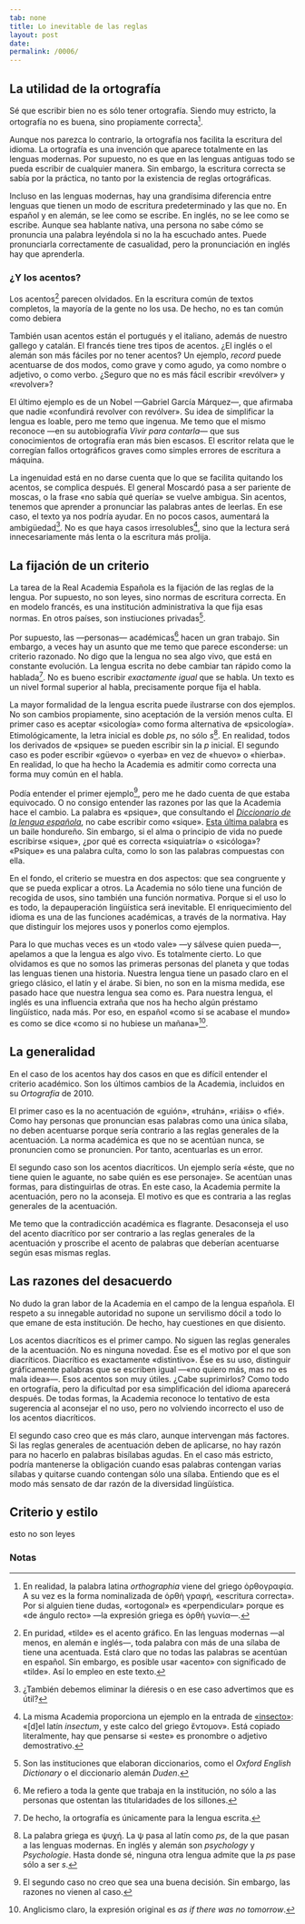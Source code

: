```yaml
---
tab: none
title: Lo inevitable de las reglas
layout: post
date:
permalink: /0006/
---
```


## La utilidad de la ortografía

Sé que escribir bien no es sólo tener ortografía. Siendo muy estricto, la ortografía no es buena, sino propiamente correcta[^orthographia].

[^orthographia]: En realidad, la palabra latina _orthographia_ viene del griego ὀρθογραφία. A su vez es la forma nominalizada de ὀρθὴ γραφή, «escritura correcta». Por si alguien tiene dudas, «ortogonal» es «perpendicular» porque es «de ángulo recto» —la expresión griega es ὀρθὴ γωνία—.

Aunque nos parezca lo contrario, la ortografía nos facilita la escritura del idioma. La ortografía es una invención que aparece totalmente en las lenguas modernas. Por supuesto, no es que en las lenguas antiguas todo se pueda escribir de cualquier manera. Sin embargo, la escritura correcta se sabía por la práctica, no tanto por la existencia de reglas ortográficas.

Incluso en las lenguas modernas, hay una grandísima diferencia entre lenguas que tienen un modo de escritura predeterminado y las que no. En español y en alemán, se lee como se escribe. En inglés, no se lee como se escribe. Aunque sea hablante nativa, una persona no sabe cómo se pronuncia una palabra leyéndola si no la ha escuchado antes. Puede pronunciarla correctamente de casualidad, pero la pronunciación en inglés hay que aprenderla.

### ¿Y los acentos?

Los acentos[^tilde] parecen olvidados. En la escritura común de textos completos, la mayoría de la gente no los usa. De hecho, no es tan común como debiera

[^tilde]: En puridad, «tilde» es el acento gráfico. En las lenguas modernas —al menos, en alemán e inglés—,  toda palabra con más de una sílaba de tiene una acentuada. Está claro que no todas las palabras se acentúan en español. Sin embargo, es posible usar «acento» con significado de «tilde». Así lo empleo en este texto.

También usan acentos están el portugués y el italiano, además de nuestro gallego y catalán. El francés tiene tres tipos de acentos. ¿El inglés o el alemán son más fáciles por no tener acentos? Un ejemplo, _record_ puede acentuarse de dos modos, como grave y como agudo, ya como nombre o adjetivo, o como verbo. ¿Seguro que no es más fácil escribir «revólver» y «revolver»?

El último ejemplo es de un Nobel —Gabriel García Márquez—, que afirmaba que nadie «confundirá revolver con revólver». Su idea de simplificar la lengua es loable, pero me temo que ingenua. Me temo que el mismo reconoce —en su autobiografía _Vivir para contarla_— que sus conocimientos de ortografía eran más bien escasos. El escritor relata que le corregían fallos ortográficos graves como simples errores de escritura a máquina.

La ingenuidad está en no darse cuenta que lo que se facilita quitando los acentos, se complica después. El general Moscardó pasa a ser pariente de moscas, o la frase «no sabía qué quería» se vuelve ambigua. Sin acentos, tenemos que aprender a pronunciar las palabras antes de leerlas. En ese caso, el texto ya nos podría ayudar. En no pocos casos, aumentará la ambigüedad[^dieresis]. No es que haya casos irresolubles[^diacr], sino que la lectura será innecesariamente más lenta o la escritura más prolija.

[^dieresis]: ¿También debemos eliminar la diéresis o en ese caso advertimos que es útil?

[^diacr]: La misma Academia proporciona un ejemplo en la entrada de [«insecto»](): «[d]el latín _insectum_, y este calco del griego ἔντομον». Está copiado literalmente, hay que pensarse si «este» es pronombre o adjetivo demostrativo.

## La fijación de un criterio

La tarea de la Real Academia Española es la fijación de las reglas de la lengua. Por supuesto, no son leyes, sino normas de escritura correcta. En en modelo francés, es una institución administrativa la que fija esas normas. En otros países, son instiuciones privadas[^raefuera].

[^raefuera]: Son las instituciones que elaboran diccionarios, como el _Oxford English Dictionary_ o el diccionario alemán _Duden_.

Por supuesto, las —personas— académicas[^personasacademicas] hacen un gran trabajo. Sin embargo, a veces hay un asunto que me temo que parece esconderse: un criterio razonado. No digo que la lengua no sea algo vivo, que está en constante evolución. La lengua escrita no debe cambiar tan rápido como la hablada[^lenguaescrita]. No es bueno escribir _exactamente igual_ que se habla. Un texto es un nivel formal superior al habla, precisamente porque fija el habla.

[^personasacademicas]: Me refiero a toda la gente que trabaja en la institución, no sólo a las personas que ostentan las titularidades de los sillones.

[^lenguaescrita]: De hecho, la ortografía es únicamente para la lengua escrita.

La mayor formalidad de la lengua escrita puede ilustrarse con dos ejemplos. No son cambios propiamente, sino aceptación de la versión menos culta. El primer caso es aceptar «sicología» como forma alternativa de «psicología». Etimológicamente, la letra inicial es doble _ps_, no sólo _s_[^psico]. En realidad, todos los derivados de «psique» se pueden escribir sin la _p_ inicial. El segundo caso es poder escribir «güevo» o «yerba» en vez de «huevo» o «hierba». En realidad, lo que ha hecho la Academia es admitir como correcta una forma muy común en el habla.

[^psico]: La palabra griega es ψυχή. La ψ pasa al latín como _ps_, de la que pasan a las lenguas modernas. En inglés y alemán son _psychology_ y _Psychologie_. Hasta donde sé, ninguna otra lengua admite que la _ps_ pase sólo a ser _s_.

Podía entender el primer ejemplo[^2ej], pero me he dado cuenta de que estaba equivocado. O no consigo entender las razones por las que la Academia hace el cambio. La palabra es «psique», que consultando el [_Diccionario de la lengua española_](http://dle.rae.es/?w=psique), no cabe escribir como «sique». [Esta última palabra](http://dle.rae.es/?w=sique) es un baile hondureño. Sin embargo, si el alma o principio de vida no puede escribirse «sique», ¿por qué es correcta «siquiatría» o «sicóloga»? «Psique» es una palabra culta, como lo son las palabras compuestas con ella.

[^2ej]: El segundo caso no creo que sea una buena decisión. Sin embargo, las razones no vienen al caso.

En el fondo, el criterio se muestra en dos aspectos: que sea congruente y que se pueda explicar a otros. La Academia no sólo tiene una función de recogida de usos, sino también una función normativa. Porque si el uso lo es todo, la depauperación lingüística será inevitable. El enriquecimiento del idioma es una de las funciones académicas, a través de la normativa. Hay que distinguir los mejores usos y ponerlos como ejemplos.

Para lo que muchas veces es un «todo vale» —y sálvese quien pueda—, apelamos a que la lengua es algo vivo. Es totalmente cierto. Lo que olvidamos es que no somos las primeras personas del planeta y que todas las lenguas tienen una historia. Nuestra lengua tiene un pasado claro en el griego clásico, el latín y el árabe. Si bien, no son en la misma medida, ese pasado hace que nuestra lengua sea como es. Para nuestra lengua, el inglés es una influencia extraña que nos ha hecho algún préstamo lingüístico, nada más. Por eso, en español «como si se acabase el mundo» es como se dice «como si no hubiese un mañana»[^tomorrow].

[^tomorrow]: Anglicismo claro, la expresión original es _as if there was no tomorrow_.

## La generalidad

En el caso de los acentos hay dos casos en que es difícil entender el criterio académico. Son los últimos cambios de la Academia, incluidos en su _Ortografía_ de 2010.

El primer caso es la no acentuación de «guión», «truhán», «riáis» o «fié». Como hay personas que pronuncian esas palabras como una única sílaba, no deben acentuarse porque sería contrario a las reglas generales de la acentuación. La norma académica es que no se acentúan nunca, se pronuncien como se pronuncien. Por tanto, acentuarlas es un error.

El segundo caso son los acentos diacríticos. Un ejemplo sería «éste, que no tiene quien le aguante, no sabe quién es ese personaje». Se acentúan unas formas, para distinguirlas de otras. En este caso, la Academia permite la acentuación, pero no la aconseja. El motivo es que es contraria a las reglas generales de la acentuación.

Me temo que la contradicción académica es flagrante. Desaconseja el uso del acento diacrítico por ser contrario a las reglas generales de la acentuación y proscribe el acento de palabras que deberían acentuarse según esas mismas reglas.

## Las razones del desacuerdo

No dudo la gran labor de la Academia en el campo de la lengua española. El respeto a su innegable autoridad no supone un servilismo dócil a todo lo que emane de esta institución. De hecho, hay cuestiones en que disiento.

Los acentos diacríticos es el primer campo. No siguen las reglas generales de la acentuación. No es ninguna novedad. Ése es el motivo por el que son diacríticos. Diacrítico es exactamente «distintivo». Ése es su uso, distinguir gráficamente palabras que se escriben igual —«no quiero más, mas no es mala idea»—. Esos acentos son muy útiles. ¿Cabe suprimirlos? Como todo en ortografía, pero la dificultad por esa simplificación del idioma aparecerá después. De todas formas, la Academia reconoce lo tentativo de esta sugerencia al aconsejar el no uso, pero no volviendo incorrecto el uso de los acentos diacríticos.

El segundo caso creo que es más claro, aunque intervengan más factores. Si las reglas generales de acentuación deben de aplicarse, no hay razón para no hacerlo en palabras bisílabas agudas. En el caso más estricto, podría mantenerse la obligación cuando esas palabras contengan varias sílabas y quitarse cuando contengan sólo una sílaba. Entiendo que es el modo más sensato de dar razón de la diversidad lingüística.

## Criterio y estilo

esto no son leyes

### Notas

<!-- https://twitter.com/perezreverte/status/950509982692315137
http://www.estandarte.com/noticias/idioma-espanol/dudas-de-ortografia_187.html
-->
